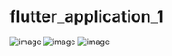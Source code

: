 # flutter_application_1
![image](https://github.com/NayeBarrera/Flutter_APP_1/assets/170026913/a8e61e2a-fe0c-4749-9c75-b088d91ebd2b)
![image](https://github.com/NayeBarrera/Flutter_APP_1/assets/170026913/a008ff37-e0a5-4c26-9dde-c1dc11cde104)
![image](https://github.com/NayeBarrera/Flutter_APP_1/assets/170026913/a67edeff-fd0b-45bf-8383-e652348c3cf8)
